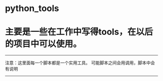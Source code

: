 # python_tools
主要是一些在工作中写得tools，在以后的项目中可以使用。
===================================================

------------------
注意：这里面每一个脚本都是一个实用工具。
      可能脚本之间会用调用，脚本中会有说明

------------------
